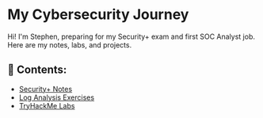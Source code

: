 # My Cybersecurity Journey

Hi! I'm Stephen, preparing for my Security+ exam and first SOC Analyst job.  
Here are my notes, labs, and projects.

## 📘 Contents:
- [Security+ Notes](#security-notes)
- [Log Analysis Exercises](#log-analysis)
- [TryHackMe Labs](#tryhackme)

<!---
Langlesj/Langlesj is a ✨ special ✨ repository because its `README.md` (this file) appears on your GitHub profile.
You can click the Preview link to take a look at your changes.
--->
